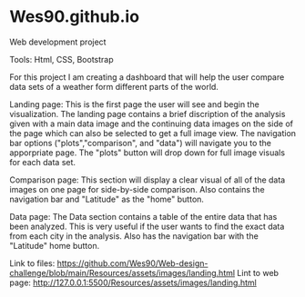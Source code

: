 # Wes90.github.io

Web development project

Tools: Html, CSS, Bootstrap

For this project I am creating a dashboard that will help the user compare data sets of a weather form different parts of the world.

Landing page: This is the first page the user will see and begin the visualization. The landing page contains a brief discription of the analysis given with a main data image and the continuing data images on the side of the page which can also be selected to get a full image view. The navigation bar options ("plots","comparison", and "data") will navigate you to the apporpriate page. The "plots" button will drop down for full image visuals for each data set.

Comparison page: This section will display a clear visual of all of the data images on one page for side-by-side comparison. Also contains the navigation bar and "Latitude" as the "home" button.

Data page: The Data section contains a table of the entire data that has been analyzed. This is very useful if the user wants to find the exact data from each city in the analysis. Also has the navigation bar with the "Latitude" home button.

Link to files: https://github.com/Wes90/Web-design-challenge/blob/main/Resources/assets/images/landing.html
Lint to web page: http://127.0.0.1:5500/Resources/assets/images/landing.html
